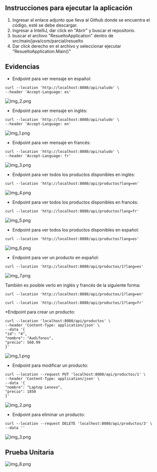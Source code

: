 ## Instrucciones para ejecutar la aplicación
1. Ingresar al enlace adjunto que lleva al Github donde se encuentra el código, esté se debe descargar.
2. Ingresar a IntelliJ, dar click en "Abrir" y buscar el repositorio.
3. buscar el archivo "ResueltoApplication" dentro de src/main/java/com/parcial/resuelto
4. Dar click derecho en el archivo y seleccionar ejecutar "ResueltoApplication.Main()"

## Evidencias

* Endpoint para ver mensaje en español:
```
curl --location 'http://localhost:8080/api/saludo' \
--header 'Accept-Language: es'
```
![img_2.png](src/main/resources/Imagenes/img_2.png)

* Endpoint para ver mensaje en inglés:
```
curl --location 'http://localhost:8080/api/saludo' \
--header 'Accept-Language: en' 
```
![img_1.png](src/main/resources/Imagenes/img_1.png)

* Endpoint para ver mensaje en francés:
```
curl --location 'http://localhost:8080/api/saludo' \
--header 'Accept-Language: fr' 
```
![img_3.png](src/main/resources/Imagenes/img_3.png)

* Endpoint para ver todos los productos disponibles en inglés:
```
curl --location 'http://localhost:8080/api/productos?lang=en'
```
![img_4.png](src/main/resources/Imagenes/img_4.png)

* Endpoint para ver todos los productos disponibles en francés:
```
curl --location 'http://localhost:8080/api/productos?lang=fr'
```
![img_5.png](src/main/resources/Imagenes/img_5.png)

* Endpoint para ver todos los productos disponibles en español:
```
curl --location 'http://localhost:8080/api/productos?lang=es'
```
![img_6.png](src/main/resources/Imagenes/img_6.png)

* Endpoint para ver un producto en español:
```
curl --location 'http://localhost:8080/api/productos/1?lang=es'
```
![img_7.png](src/main/resources/Imagenes/img_7.png)

También es posible verlo en inglés y francés de la siguiente forma:
```
curl --location 'http://localhost:8080/api/productos/1?lang=en'
```
```
curl --location 'http://localhost:8080/api/productos/1?lang=fr'
```

*Endpoint para crear un producto:
```
curl --location 'localhost:8080/api/productos' \
--header 'Content-Type: application/json' \
--data '{
"id": "4",
"nombre": "Audifonos",
"precio": 560.99
}'
```
![img_1.png](src/main/resources/Imagenes/img_10.png)

* Endpoint para modificar un producto:
```
curl --location --request PUT 'localhost:8080/api/productos/1' \
--header 'Content-Type: application/json' \
--data '{
"nombre": "Laptop Lenovo",
"precio": 1850
}'
```
![img_2.png](src/main/resources/Imagenes/img_11.png)

* Endpoint para eliminar un producto:
```
curl --location --request DELETE 'localhost:8080/api/productos/3' \
--data ''
```
![img_3.png](src/main/resources/Imagenes/img_12.png)

## Prueba Unitaria

![img_8.png](src/main/resources/Imagenes/img_8.png)